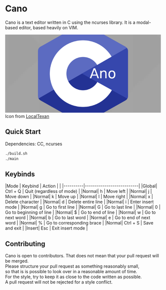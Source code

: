 # Cano
Cano is a text editor written in C using the ncurses library.
It is a modal-based editor, based heavily on VIM. 

![Cano icon](cano.png) \
Icon from [LocalTexan](https://github.com/LocalTexan)

## Quick Start
Dependencies: CC, ncurses
```sh
./build.sh
./main
```

## Keybinds
|Mode  | Keybind  | Action                    |
|      |----------|---------------------------|
|Global| Ctrl + Q | Quit (regardless of mode) |
|Normal| h        | Move left                 |
|Normal| j        | Move down                 |
|Normal| k        | Move up                   |
|Normal| l        | Move right                |
|Normal| x        | Delete character          |
|Normal| d        | Delete entire line        |
|Normal| i        | Enter insert mode         |
|Normal| g        | Go to first line          |
|Normal| G        | Go to last line           |
|Normal| 0        | Go to beginning of line   |
|Normal| $        | Go to end of line         |
|Normal| w        | Go to next word           |
|Normal| b        | Go to last word           |
|Normal| e        | Go to end of next word    |
|Normal| %        | Go to corresponding brace |
|Normal| Ctrl + S | Save and exit             |
|Insert| Esc      | Exit insert mode          |

## Contributing
Cano is open to contributors. That does not mean that your pull request will be merged. \
Please structure your pull request as something reasonably small, \
so that is is possible to look over in a reasonable amount of time. \
For the style, try to keep it as close to the code written as possible. \
A pull request will not be rejected for a style conflict.
